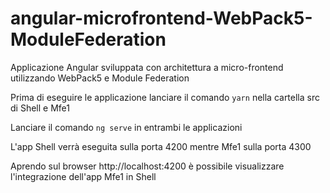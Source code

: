 # angular-microfrontend-WebPack5-ModuleFederation
Applicazione Angular sviluppata con architettura a micro-frontend utilizzando WebPack5 e Module Federation

Prima di eseguire le applicazione lanciare il comando `yarn` nella cartella src di Shell e Mfe1

Lanciare il comando `ng serve` in entrambi le applicazioni

L'app Shell verrà eseguita sulla porta 4200 mentre Mfe1 sulla porta 4300

Aprendo sul browser http://localhost:4200 è possibile visualizzare l'integrazione dell'app Mfe1 in Shell
